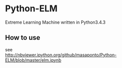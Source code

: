# Python-ELM
Extreme Learning Machine written in Python3.4.3

## How to use
see  
http://nbviewer.ipython.org/github/masaponto/Python-ELM/blob/master/elm.ipynb
